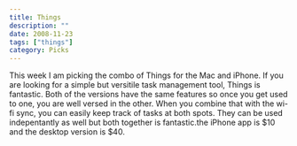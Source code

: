 ```yaml
---
title: Things
description: ""
date: 2008-11-23
tags: ["things"]
category: Picks
---
```



This week I am picking the combo of Things for the Mac and iPhone. If you are looking for a simple but versitile task management tool, Things is fantastic. Both of the versions have the same features so once you get used to one, you are well versed in the other. When you combine that with the wi-fi sync, you can easily keep track of tasks  at both spots. They can be used indepentantly as well but both together is fantastic.the iPhone app is $10 and the desktop version is $40.
